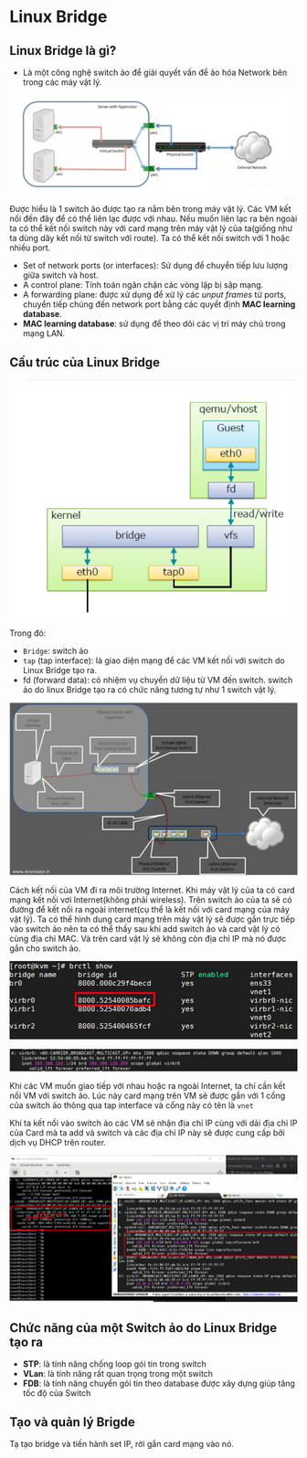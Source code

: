 # Linux Bridge
## Linux Bridge là gì?
* Là một công nghệ switch ảo để giải quyết vấn đề ảo hóa Network bên trong các máy vật lý.

![huydv](../image/Screenshot_59.png)

Được hiểu là 1 switch ảo được tạo ra nằm bên trong máy vật lý. Các VM kết nối đến đây để có thể liên lạc được với nhau. Nếu muốn liên lạc ra bên ngoài ta có thể kết nối switch này với card mạng trên máy vật lý của ta(giống như ta dùng dây kết nối từ switch với route). Ta có thể kết nối switch với 1 hoặc nhiều port.

* Set of network ports (or interfaces): Sử dụng để chuyển tiếp lưu lượng giữa switch và host.
* A control plane: Tính toán ngăn chặn các vòng lặp bị sập mạng.
* A forwarding plane: được xử dụng để xử lý các *unput frames* từ ports, chuyển tiếp chúng đến network port bằng các quyết định **MAC learning database**.
* **MAC learning database**: sử dụng để theo dõi các vị trí máy chủ trong mạng LAN.

## Cấu trúc của Linux Bridge
![huydv](../image/Screenshot_61.png)

Trong đó:
* `Bridge`: switch ảo
* `tap` (tap interface): là giao diện mạng để các VM kết nối với switch do Linux Bridge tạo ra.
* fd (forward data): có nhiệm vụ chuyển dữ liệu từ VM đến switch. switch ảo do linux Bridge tạo ra có chức năng tương tự như 1 switch vật lý.

![huydv](../image/Screenshot_62.png)

Cách kết nối của VM đi ra môi trường Internet. Khi máy vật lý của ta có card mạng kết nối vơi Internet(không phải wireless). Trên switch ảo của ta sẽ có đường để kết nối ra ngoài internet(cụ thể là kết nối với card mạng của máy vật lý). Ta có thể hình dung card mạng trên máy vật lý sẽ được gắn trực tiếp vào switch ảo nên ta có thể thấy sau khi add switch ảo và card vật lý có cùng địa chỉ MAC. Và trên card vật lý sẽ không còn địa chỉ IP mà nó được gắn cho switch ảo.

![huydv](../image/Screenshot_63.png)

![huydv](../image/Screenshot_64.png)

Khi các VM muốn giao tiếp với nhau hoặc ra ngoài Internet, ta chỉ cần kết nối VM với switch ảo. Lúc này card mạng trên VM sẽ được gắn với 1 cổng của switch ảo thông qua tap interface và cổng này có tên là `vnet`

Khi ta kết nối vào switch ảo các VM sẽ nhận địa chỉ IP cùng với dải địa chỉ IP của Card mà ta add và switch và các địa chỉ IP này sẽ được cung cấp bởi dịch vụ DHCP trên router.

![huydv](../image/Screenshot_65.png)

## Chức năng của một Switch ảo do Linux Bridge tạo ra
* **STP**: là tính năng chống loop gói tin trong switch 
* **VLan**: là tính năng rất quan trọng trong một switch
* **FDB**: là tính năng chuyển gói tin theo database được xây dựng giúp tăng tốc độ của Switch

## Tạo và quản lý Brigde 
Tạ tạo bridge và tiến hành set IP, rời gắn card mạng vào nó.

